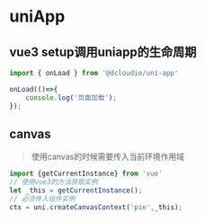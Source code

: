 # uniApp

## vue3 setup调用uniapp的生命周期
```js
import { onLoad } from '@dcloudio/uni-app'

onLoad(()=>{
    console.log('页面加载');
});
```

## canvas
> 使用canvas的时候需要传入当前环境作用域
```js
import {getCurrentInstance} from 'vue'
// 使用vue3的方法获取实例
let _this = getCurrentInstance();
// 必须传入组件实例
ctx = uni.createCanvasContext('pie',_this);
```